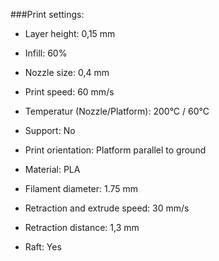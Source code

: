###Print settings:

- Layer height: 0,15 mm

- Infill: 60%

- Nozzle size: 0,4 mm

- Print speed: 60 mm/s

- Temperatur (Nozzle/Platform): 200°C / 60°C

- Support: No

- Print orientation: Platform parallel to ground

- Material: PLA

- Filament diameter: 1.75 mm

- Retraction and extrude speed: 30 mm/s

- Retraction distance: 1,3 mm

- Raft: Yes